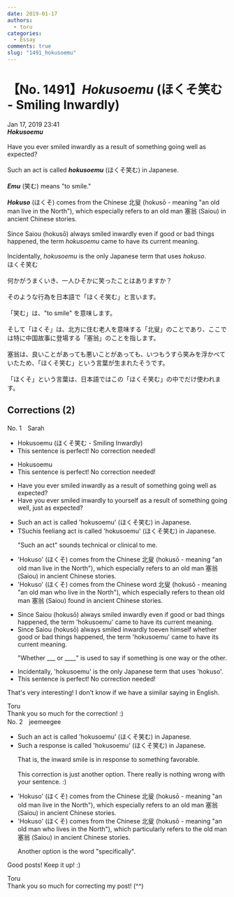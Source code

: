 ```yaml
---
date: 2019-01-17
authors:
  - toru
categories:
  - Essay
comments: true
slug: "1491_hokusoemu"
---
```


# 【No. 1491】<strong><em>Hokusoemu</em></strong> (ほくそ笑む - Smiling Inwardly)
<div class="date">Jan 17, 2019 23:41</div>
<div id="post"><div id="body_show_ori">
<strong><em>Hokusoemu</em></strong><br/><br/>Have you ever smiled inwardly as a result of something going well as expected?<br/><br/>Such an act is called <strong><em>hokusoemu</em></strong> (ほくそ笑む) in Japanese.<br/><br/><strong><em>Emu</em></strong> (笑む) means "to smile."<br/><br/><strong><em>Hokuso</em></strong> (ほくそ) comes from the Chinese 北叟 (hokusō - meaning "an old man live in the North"), which especially refers to an old man 塞翁 (Saiou) in ancient Chinese stories.<br/><br/>Since Saiou (hokusō) always smiled inwardly even if good or bad things happened, the term <em>hokusoemu</em> came to have its current meaning.<br/><br/>Incidentally, <em>hokusoemu</em> is the only Japanese term that uses <em>hokuso</em>.
</div></div>

<!-- more -->

<div id="post_ja"><div id="body_show_mo">
ほくそ笑む<br/><br/>何かがうまくいき、一人ひそかに笑ったことはありますか？<br/><br/>そのような行為を日本語で「ほくそ笑む」と言います。<br/><br/>「笑む」は、"to smile" を意味します。<br/><br/>そして「ほくそ」は、北方に住む老人を意味する「北叟」のことであり、ここでは特に中国故事に登場する「塞翁」のことを指します。<br/><br/>塞翁は、良いことがあっても悪いことがあっても、いつもうすら笑みを浮かべていたため、「ほくそ笑む」という言葉が生まれたそうです。<br/><br/>「ほくそ」という言葉は、日本語ではこの「ほくそ笑む」の中でだけ使われます。
</div></div>

## Corrections (2)
<div id="block"><div class="first_name"> No. 1　<span class="just_name">Sarah</span></div><div id="block2">
<ul class="correction_field">
<li class="incorrect">Hokusoemu (ほくそ笑む - Smiling Inwardly)</li>
<li class="corrected perfect">This sentence is perfect! No correction needed!</li>
</ul>
<ul class="correction_field">
<li class="incorrect">Hokusoemu</li>
<li class="corrected perfect">This sentence is perfect! No correction needed!</li>
</ul>
<ul class="correction_field">
<li class="incorrect">Have you ever smiled inwardly as a result of something going well as expected?</li>
<li class="corrected correct">
Have you ever smiled inwardly <span class="f_red">to yourself </span>as a result of something going well<span class="f_red">,</span> <span class="f_red">just </span>as expected?
</li>
</ul>
<ul class="correction_field">
<li class="incorrect">Such an act is called 'hokusoemu' (ほくそ笑む) in Japanese.</li>
<li class="corrected correct">
<span class="f_red">T</span><span class="f_gray"><span class="sline">Suc</span></span>h<span class="f_red">is</span> <span class="f_red">feeli</span><span class="f_gray"><span class="sline">a</span></span>n<span class="f_red">g</span> <span class="f_gray"><span class="sline">act </span></span>is called 'hokusoemu' (ほくそ笑む) in Japanese.
<p class="correction_comment">"Such an act" sounds technical or clinical to me.</p>
</li>
</ul>
<ul class="correction_field">
<li class="incorrect">'Hokuso' (ほくそ) comes from the Chinese 北叟 (hokusō - meaning "an old man live in the North"), which especially refers to an old man 塞翁 (Saiou) in ancient Chinese stories.</li>
<li class="corrected correct">
'Hokuso' (ほくそ) comes from the Chinese <span class="f_red">word </span>北叟 (hokusō - meaning "an old man <span class="f_red">who </span>live in the North"), which especially refers to <span class="f_red">the</span><span class="f_gray"><span class="sline">an</span></span> old man 塞翁 (Saiou) <span class="f_red">found </span>in ancient Chinese stories.
</li>
</ul>
<ul class="correction_field">
<li class="incorrect">Since Saiou (hokusō) always smiled inwardly even if good or bad things happened, the term 'hokusoemu' came to have its current meaning.</li>
<li class="corrected correct">
Since Saiou (hokusō) always smiled inwardly <span class="f_red">to</span><span class="f_gray"><span class="sline">even</span></span> <span class="f_red">h</span>i<span class="f_red">msel</span>f <span class="f_red">whether </span>good or bad things happened, the term 'hokusoemu' came to have its current meaning.
<p class="correction_comment">"Whether ___ or ____" is used to say if something is one way or the other.</p>
</li>
</ul>
<ul class="correction_field">
<li class="incorrect">Incidentally, 'hokusoemu' is the only Japanese term that uses 'hokuso'.</li>
<li class="corrected perfect">This sentence is perfect! No correction needed!</li>
</ul>
<p class="comment_small">
 That's very interesting! I don't know if we have a similar saying in English.
</p>

</div><div class="name"><span class="just_name">Toru</span><br>
Thank you so much for the correction! :)
</div>
</div>
<div id="block"><div class="first_name"> No. 2　<span class="just_name">jeemeegee</span></div><div id="block2">
<ul class="correction_field">
<li class="incorrect">Such an act is called 'hokusoemu' (ほくそ笑む) in Japanese.</li>
<li class="corrected correct">
Such a <span class="f_blue">response</span> is called 'hokusoemu' (ほくそ笑む) in Japanese.
<p class="correction_comment">That is, the inward smile is in response to something favorable.<br/><br/>This correction is just another option. There really is nothing wrong with your sentence. :)</p>
</li>
</ul>
<ul class="correction_field">
<li class="incorrect">'Hokuso' (ほくそ) comes from the Chinese 北叟 (hokusō - meaning "an old man live in the North"), which especially refers to an old man 塞翁 (Saiou) in ancient Chinese stories.</li>
<li class="corrected correct">
'Hokuso' (ほくそ) comes from the Chinese 北叟 (hokusō - meaning "an old man <span class="f_blue">who </span>live<span class="f_blue">s</span> in the North"), which <span class="f_blue">particularly</span> refers to <span class="f_blue">the</span> old man 塞翁 (Saiou)<span class="f_blue"> </span>in ancient Chinese stories.
<p class="correction_comment">Another option is the word "specifically".</p>
</li>
</ul>
<p class="comment_small">
 Good posts! Keep it up! :)
</p>

</div><div class="name"><span class="just_name">Toru</span><br>
Thank you so much for correcting my post! (^^)
</div>
</div>
